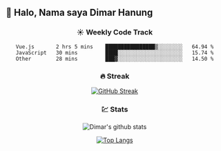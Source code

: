 ## 👋 Halo, Nama saya **Dimar Hanung**

<center>

### :sunny: Weekly Code Track
<!--START_SECTION:waka-->

```text
Vue.js       2 hrs 5 mins    ████████████████▒░░░░░░░░   64.94 %
JavaScript   30 mins         ████░░░░░░░░░░░░░░░░░░░░░   15.74 %
Other        28 mins         ███▓░░░░░░░░░░░░░░░░░░░░░   14.50 %
```

<!--END_SECTION:waka-->

### :fire: Streak

[![GitHub Streak](http://github-readme-streak-stats.herokuapp.com?user=dimar-hanung)](https://git.io/streak-stats)

### :chart: Stats

![Dimar's github stats](https://github-readme-stats.vercel.app/api?username=dimar-hanung&show_icons=true&theme=vue)

[![Top Langs](https://github-readme-stats.vercel.app/api/top-langs/?username=dimar-hanung)](#)

</center>
